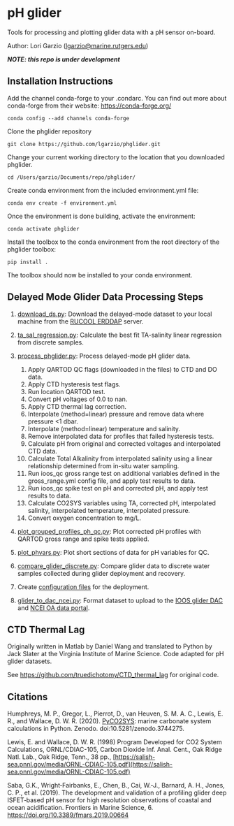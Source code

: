 # pH glider

Tools for processing and plotting glider data with a pH sensor on-board.

Author: Lori Garzio (lgarzio@marine.rutgers.edu)

**_NOTE: this repo is under development_**

## Installation Instructions
Add the channel conda-forge to your .condarc. You can find out more about conda-forge from their website: https://conda-forge.org/

`conda config --add channels conda-forge`

Clone the phglider repository

`git clone https://github.com/lgarzio/phglider.git`

Change your current working directory to the location that you downloaded phglider. 

`cd /Users/garzio/Documents/repo/phglider/`

Create conda environment from the included environment.yml file:

`conda env create -f environment.yml`

Once the environment is done building, activate the environment:

`conda activate phglider`

Install the toolbox to the conda environment from the root directory of the phglider toolbox:

`pip install .`

The toolbox should now be installed to your conda environment.

## Delayed Mode Glider Data Processing Steps
1. [download_ds.py](https://github.com/lgarzio/phglider/blob/master/delayed_analysis/download_ds.py): Download the delayed-mode dataset to your local machine from the [RUCOOL ERDDAP](http://slocum-data.marine.rutgers.edu/erddap/index.html) server.

2. [ta_sal_regression.py](https://github.com/lgarzio/phglider/blob/master/ta_equation/ta_sal_regression.py): Calculate the best fit TA-salinity linear regression from discrete samples.

3. [process_phglider.py](https://github.com/lgarzio/phglider/blob/master/delayed_analysis/process_phglider.py): Process delayed-mode pH glider data.
   1. Apply QARTOD QC flags (downloaded in the files) to CTD and DO data.
   2. Apply CTD hysteresis test flags.
   3. Run location QARTOD test.
   4. Convert pH voltages of 0.0 to nan.
   5. Apply CTD thermal lag correction.
   6. Interpolate (method=linear) pressure and remove data where pressure <1 dbar.
   7. Interpolate (method=linear) temperature and salinity.
   8. Remove interpolated data for profiles that failed hysteresis tests.
   9. Calculate pH from original and corrected voltages and interpolated CTD data.
   10. Calculate Total Alkalinity from interpolated salinity using a linear relationship determined from in-situ water sampling.
   11. Run ioos_qc gross range test on additional variables defined in the gross_range.yml config file, and apply test results to data.
   12. Run ioos_qc spike test on pH and corrected pH, and apply test results to data.
   13. Calculate CO2SYS variables using TA, corrected pH, interpolated salinity, interpolated temperature, interpolated pressure.
   14. Convert oxygen concentration to mg/L.

4. [plot_grouped_profiles_ph_qc.py](https://github.com/lgarzio/phglider/blob/master/plotting/plot_grouped_profiles_ph_qc.py): Plot corrected pH profiles with QARTOD gross range and spike tests applied.

5. [plot_phvars.py](https://github.com/lgarzio/phglider/blob/master/plotting/plot_phvars.py): Plot short sections of data for pH variables for QC.

6. [compare_glider_discrete.py](https://github.com/lgarzio/phglider/blob/master/delayed_analysis/compare_glider_discrete.py): Compare glider data to discrete water samples collected during glider deployment and recovery.

7. Create [configuration files](https://github.com/lgarzio/phglider/tree/master/config) for the deployment.

8. [glider_to_dac_ncei.py](https://github.com/lgarzio/phglider/blob/master/delayed_analysis/glider_to_dac_ncei.py): Format dataset to upload to the [IOOS glider DAC](https://gliders.ioos.us/) and [NCEI OA data portal](https://www.ncei.noaa.gov/access/ocean-carbon-acidification-data-system-portal/).

## CTD Thermal Lag

Originally written in Matlab by Daniel Wang and translated to Python by Jack Slater at the Virginia Institute of Marine Science. Code adapted for pH glider datasets.

See https://github.com/truedichotomy/CTD_thermal_lag for original code.

## Citations
Humphreys, M. P., Gregor, L., Pierrot, D., van Heuven, S. M. A. C., Lewis, E. R., and Wallace, D. W. R. (2020). [PyCO2SYS](https://pypi.org/project/PyCO2SYS/): marine carbonate system calculations in Python. Zenodo. doi:10.5281/zenodo.3744275.

Lewis, E. and Wallace, D. W. R. (1998) Program Developed for CO2 System Calculations, ORNL/CDIAC-105, Carbon Dioxide Inf. Anal. Cent., Oak Ridge Natl. Lab., Oak Ridge, Tenn., 38 pp., [https://salish-sea.pnnl.gov/media/ORNL-CDIAC-105.pdf](https://salish-sea.pnnl.gov/media/ORNL-CDIAC-105.pdf)

Saba, G.K., Wright‐Fairbanks, E., Chen, B., Cai, W.‐J., Barnard, A. H., Jones, C. P., et al. (2019). The development and validation of a profiling glider deep ISFET‐based pH sensor for high resolution observations of coastal and ocean acidification. Frontiers in Marine Science, 6. https://doi.org/10.3389/fmars.2019.00664